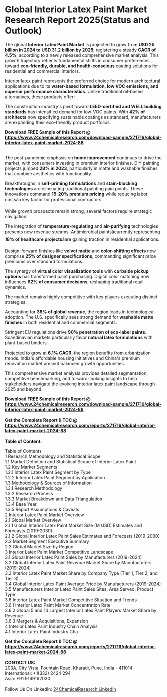 <h1>Global Interior Latex Paint Market Research Report 2025(Status and Outlook)</h1><p>The global <strong>Interior Latex Paint Market</strong> is projected to grow from <strong>USD 25 billion in 2024 to USD 31.2 billion by 2025</strong>, registering a steady <strong>CAGR of 4.5%</strong>, according to a newly released comprehensive market analysis. This growth trajectory reflects fundamental shifts in consumer preferences toward <strong>eco-friendly, durable, and health-conscious</strong> coating solutions for residential and commercial interiors.</p><p>Interior latex paint represents the preferred choice for modern architectural applications due to its <strong>water-based formulation, low VOC emissions, and superior performance characteristics</strong>. Unlike traditional oil-based alternatives, these products offer:</p><p>The construction industry's pivot toward <strong>LEED-certified and WELL building standards</strong> has intensified demand for low-VOC paints. With <strong>42% of architects</strong> now specifying sustainable coatings as standard, manufacturers are expanding their eco-friendly product portfolios.</p><div><b>Download FREE Sample of this Report @ 
            <a href="https://www.24chemicalresearch.com/download-sample/271716/global-interior-latex-paint-market-2024-88">
            https://www.24chemicalresearch.com/download-sample/271716/global-interior-latex-paint-market-2024-88</a></b></div><br><p>The post-pandemic emphasis on <strong>home improvement</strong> continues to drive the market, with consumers investing in premium interior finishes. DIY painting projects jumped <strong>28% in 2023</strong>, particularly in matte and washable finishes that combine aesthetics with functionality.</p><p>Breakthroughs in <strong>self-priming formulations</strong> and <strong>stain-blocking technologies</strong> are eliminating traditional painting pain points. These innovations command <strong>15-20% premium pricing</strong> while reducing labor costsâa key factor for professional contractors.</p><p>While growth prospects remain strong, several factors require strategic navigation:</p><p>The integration of <strong>temperature-regulating</strong> and <strong>air-purifying</strong> technologies presents new revenue streams. Antimicrobial paintsâcurrently representing <strong>18% of healthcare projects</strong>âare gaining traction in residential applications.</p><p>Design-forward finishes like <strong>velvet matte</strong> and <strong>color-shifting effects</strong> now comprise <strong>25% of designer specifications</strong>, commanding significant price premiums over standard formulations.</p><p>The synergy of <strong>virtual color visualization tools</strong> with <strong>curbside pickup options</strong> has transformed paint purchasing. Digital color matching now influences <strong>62% of consumer decisions</strong>, reshaping traditional retail dynamics.</p><p>The market remains highly competitive with key players executing distinct strategies:</p><p>Accounting for <strong>38% of global revenue</strong>, the region leads in technological adoption. The U.S. specifically sees strong demand for <strong>washable matte finishes</strong> in both residential and commercial segments.</p><p>Stringent EU regulations drive <strong>90% penetration of eco-label paints</strong>. Scandinavian markets particularly favor <strong>natural latex formulations</strong> with plant-based binders.</p><p>Projected to grow at <strong>6.1% CAGR</strong>, the region benefits from urbanization trends. India's affordable housing initiatives and China's premium renovation market present balanced growth opportunities.</p><p>This comprehensive market analysis provides detailed segmentation, competitive benchmarking, and forward-looking insights to help stakeholders navigate the evolving interior latex paint landscape through 2025 and beyond.</p><div><b>Download FREE Sample of this Report @ 
            <a href="https://www.24chemicalresearch.com/download-sample/271716/global-interior-latex-paint-market-2024-88">
            https://www.24chemicalresearch.com/download-sample/271716/global-interior-latex-paint-market-2024-88</a></b></div><br><div><b>Get the Complete Report & TOC @ 
            <a href="https://www.24chemicalresearch.com/reports/271716/global-interior-latex-paint-market-2024-88">
            https://www.24chemicalresearch.com/reports/271716/global-interior-latex-paint-market-2024-88</a></b></div><br>
            <b>Table of Content:</b><p>Table of Contents<br />
1 Research Methodology and Statistical Scope<br />
1.1 Market Definition and Statistical Scope of Interior Latex Paint<br />
1.2 Key Market Segments<br />
1.2.1 Interior Latex Paint Segment by Type<br />
1.2.2 Interior Latex Paint Segment by Application<br />
1.3 Methodology & Sources of Information<br />
1.3.1 Research Methodology<br />
1.3.2 Research Process<br />
1.3.3 Market Breakdown and Data Triangulation<br />
1.3.4 Base Year<br />
1.3.5 Report Assumptions & Caveats<br />
2 Interior Latex Paint Market Overview<br />
2.1 Global Market Overview<br />
2.1.1 Global Interior Latex Paint Market Size (M USD) Estimates and Forecasts (2019-2030)<br />
2.1.2 Global Interior Latex Paint Sales Estimates and Forecasts (2019-2030)<br />
2.2 Market Segment Executive Summary<br />
2.3 Global Market Size by Region<br />
3 Interior Latex Paint Market Competitive Landscape<br />
3.1 Global Interior Latex Paint Sales by Manufacturers (2019-2024)<br />
3.2 Global Interior Latex Paint Revenue Market Share by Manufacturers (2019-2024)<br />
3.3 Interior Latex Paint Market Share by Company Type (Tier 1, Tier 2, and Tier 3)<br />
3.4 Global Interior Latex Paint Average Price by Manufacturers (2019-2024)<br />
3.5 Manufacturers Interior Latex Paint Sales Sites, Area Served, Product Type<br />
3.6 Interior Latex Paint Market Competitive Situation and Trends<br />
3.6.1 Interior Latex Paint Market Concentration Rate<br />
3.6.2 Global 5 and 10 Largest Interior Latex Paint Players Market Share by Revenue<br />
3.6.3 Mergers & Acquisitions, Expansion<br />
4 Interior Latex Paint Industry Chain Analysis<br />
4.1 Interior Latex Paint Industry Cha</p><div><b>Get the Complete Report & TOC @ 
            <a href="https://www.24chemicalresearch.com/reports/271716/global-interior-latex-paint-market-2024-88">
            https://www.24chemicalresearch.com/reports/271716/global-interior-latex-paint-market-2024-88</a></b></div><br><b>CONTACT US:</b><br>
            203A, City Vista, Fountain Road, Kharadi, Pune, India - 411014<br>
            International: +1(332) 2424 294<br>
            Asia: +91 9169162030 <br><br>
            Follow Us On LinkedIn: <a href="https://www.linkedin.com/company/24chemicalresearch/">24ChemicalResearch LinkedIn</a>